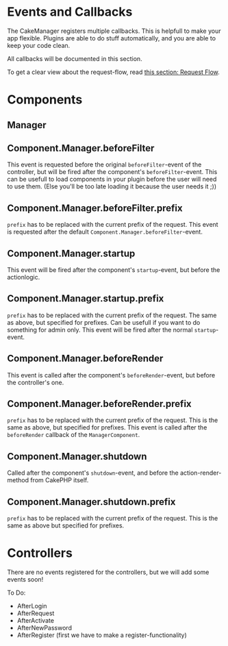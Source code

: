 Events and Callbacks
=========

The CakeManager registers multiple callbacks. This is helpfull to make your app flexible.
Plugins are able to do stuff automatically, and you are able to keep your code clean.

All callbacks will be documented in this section.

To get a clear view about the request-flow, read [this section: Request Flow](Request-Flow.md).

Components
==========

## Manager

## Component.Manager.beforeFilter

This event is requested before the original `beforeFilter`-event of the controller, but will be fired after the component's `beforeFilter`-event. This can be usefull to load components in your plugin before the user will need to use them. (Else you'll be too late loading it because the user needs it ;))

## Component.Manager.beforeFilter.prefix

`prefix` has to be replaced with the current prefix of the request.
This event is requested after the default `Component.Manager.beforeFilter`-event.

## Component.Manager.startup

This event will be fired after the component's  `startup`-event, but before the actionlogic.

## Component.Manager.startup.prefix

`prefix` has to be replaced with the current prefix of the request.
The same as above, but specified for prefixes. Can be usefull if you want to do something for admin only. This event will be fired after the normal `startup`-event.

## Component.Manager.beforeRender

This event is called after the component's `beforeRender`-event, but before the controller's one.

## Component.Manager.beforeRender.prefix

`prefix` has to be replaced with the current prefix of the request.
This is the same as above, but specified for prefixes.
This event is called after the `beforeRender` callback of the `ManagerComponent`.

## Component.Manager.shutdown

Called after the component's `shutdown`-event, and before the action-render-method from CakePHP itself.

## Component.Manager.shutdown.prefix

`prefix` has to be replaced with the current prefix of the request. This is the same as above but specified for prefixes.


Controllers
===========

There are no events registered for the controllers, but we will add some events soon!

To Do:

- AfterLogin
- AfterRequest
- AfterActivate
- AfterNewPassword
- AfterRegister (first we have to make a register-functionality)
